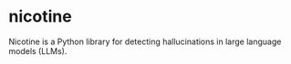 # nicotine
Nicotine is a Python library for detecting hallucinations in large language models (LLMs).
